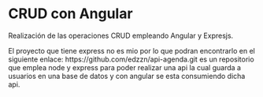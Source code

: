 # <h1>CRUD con Angular</h1>
Realización de las operaciones CRUD empleando Angular y Expresjs.
<br/>
<p>
El proyecto que tiene express no es mio por lo que podran encontrarlo en el siguiente enlace: https://github.com/edzzn/api-agenda.git
es un repositorio que emplea node y express para poder realizar una api la cual guarda a usuarios en una base de datos y con angular se esta consumiendo dicha api.</p>
